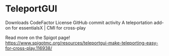 # TeleportGUI
Downloads CodeFactor License GitHub commit activity 
A teleportation add-on for essentialsX | CMI for cross-play

Read more on the Spigot page! https://www.spigotmc.org/resources/teleportgui-make-teleporting-easy-for-cross-play.116938/

